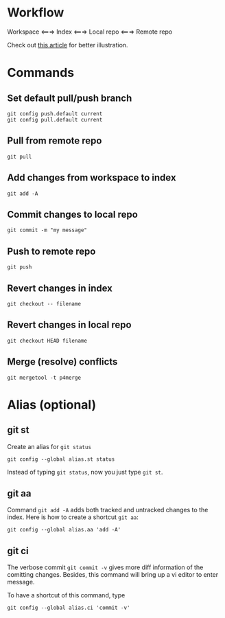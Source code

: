 Workflow
========

Workspace <===> Index <===> Local repo <===> Remote repo

Check out [this article](http://blog.osteele.com/posts/2008/05/my-git-workflow) for better illustration.


Commands
========


Set default pull/push branch
----------------------------

```
git config push.default current
git config pull.default current
```


Pull from remote repo
---------------------

```
git pull
```


Add changes from workspace to index
-----------------------------------

```
git add -A
```


Commit changes to local repo
----------------------------

```
git commit -m "my message"
```


Push to remote repo
-------------------

```
git push
```


Revert changes in index
-----------------------

```
git checkout -- filename
```


Revert changes in local repo
----------------------------

```
git checkout HEAD filename
```


Merge (resolve) conflicts
-------------------------

```
git mergetool -t p4merge
```


Alias (optional)
================


git st
------

Create an alias for `git status`

```
git config --global alias.st status
```

Instead of typing `git status`, now you just type `git st`.


git aa
------

Command `git add -A` adds both tracked and untracked changes to the index. Here is how to create a shortcut `git aa`:

```
git config --global alias.aa 'add -A'
```


git ci
------

The verbose commit `git commit -v` gives more diff information of the comitting changes. Besides, this command will bring up a vi editor to enter message.

To have a shortcut of this command, type

```
git config --global alias.ci 'commit -v'
```

